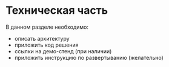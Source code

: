 # Техническая часть

В данном разделе необходимо:
- описать архитектуру
- приложить код решения
- ссылки на демо-стенд (при наличии)
- приложить инструкцию по развертыванию (желательно)
